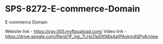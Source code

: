 # SPS-8272-E-commerce-Domain
E-commerce Domain

Website link - https://cgy.005.myftpupload.com/
Video link - https://drive.google.com/file/d/1F_Ijgj_7LHzZlpDXNEkAa1PAokm4QPyA/view
